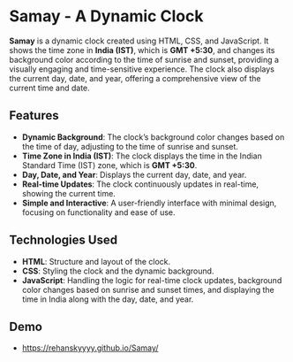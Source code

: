 # Samay - A Dynamic Clock

**Samay** is a dynamic clock created using HTML, CSS, and JavaScript. It shows the time zone in **India (IST)**, which is **GMT +5:30**, and changes its background color according to the time of sunrise and sunset, providing a visually engaging and time-sensitive experience. The clock also displays the current day, date, and year, offering a comprehensive view of the current time and date.

## Features

- **Dynamic Background**: The clock’s background color changes based on the time of day, adjusting to the time of sunrise and sunset.
- **Time Zone in India (IST)**: The clock displays the time in the Indian Standard Time (IST) zone, which is **GMT +5:30**.
- **Day, Date, and Year**: Displays the current day, date, and year.
- **Real-time Updates**: The clock continuously updates in real-time, showing the current time.
- **Simple and Interactive**: A user-friendly interface with minimal design, focusing on functionality and ease of use.

## Technologies Used

- **HTML**: Structure and layout of the clock.
- **CSS**: Styling the clock and the dynamic background.
- **JavaScript**: Handling the logic for real-time clock updates, background color changes based on sunrise and sunset times, and displaying the time in India along with the day, date, and year.

## Demo

- https://rehanskyyyy.github.io/Samay/
